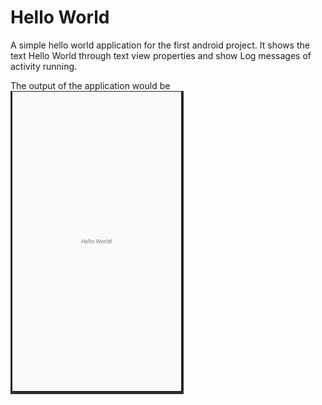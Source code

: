 # Hello World
A simple hello world application for the first android project.
It shows the text Hello World through text view properties and show Log messages of activity running.

The output of the application would be
![](andhw.PNG)
